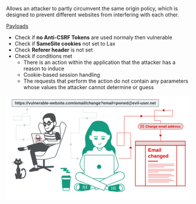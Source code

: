 Allows an attacker to partly circumvent the same origin policy, which is designed to prevent different websites from interfering with each other.

[Payloads](https://github.com/swisskyrepo/PayloadsAllTheThings/blob/master/CSRF%20Injection/README.md)

* Check if **no Anti-CSRF Tokens** are used normaly then vulnerable
* Check if **SameSite cookies** not set to Lax 
* Check **Referer header** is not set
* Check if conditions met
	* There is an action within the application that the attacker has a reason to induce
	* Cookie-based session handling
	* The requests that perform the action do not contain any parameters whose values the attacker cannot determine or guess

![](Web%20checklist/Screenshots/cross-site%20request%20forgery.svg)


